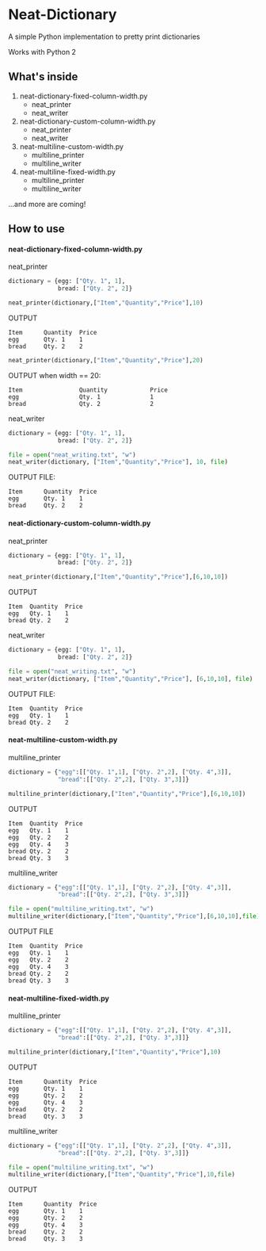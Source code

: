 # Neat-Dictionary
A simple Python implementation to pretty print dictionaries

Works with Python 2

What's inside
---
1. neat-dictionary-fixed-column-width.py
   * neat_printer
   * neat_writer
2. neat-dictionary-custom-column-width.py
   * neat_printer
   * neat_writer
3. neat-multiline-custom-width.py
   * multiline_printer
   * multiline_writer
4. neat-multiline-fixed-width.py
   * multiline_printer
   * multiline_writer

...and more are coming!

How to use
---
#### neat-dictionary-fixed-column-width.py

neat_printer
```python
dictionary = {egg: ["Qty. 1", 1],
              bread: ["Qty. 2", 2]}
```
```python
neat_printer(dictionary,["Item","Quantity","Price"],10)
```
OUTPUT
```
Item      Quantity  Price
egg       Qty. 1    1
bread     Qty. 2    2
```
```python
neat_printer(dictionary,["Item","Quantity","Price"],20)
```
OUTPUT when width == 20:
```
Item                Quantity            Price               
egg                 Qty. 1              1                   
bread               Qty. 2              2                   
```
neat_writer
```python
dictionary = {egg: ["Qty. 1", 1],
              bread: ["Qty. 2", 2]}
```
```python
file = open("neat_writing.txt", "w")
neat_writer(dictionary, ["Item","Quantity","Price"], 10, file)
```
OUTPUT FILE:
```
Item      Quantity  Price
egg       Qty. 1    1
bread     Qty. 2    2
```

#### neat-dictionary-custom-column-width.py

neat_printer
```python
dictionary = {egg: ["Qty. 1", 1],
              bread: ["Qty. 2", 2]}
```
```python
neat_printer(dictionary,["Item","Quantity","Price"],[6,10,10])
```
OUTPUT
```
Item  Quantity  Price
egg   Qty. 1    1
bread Qty. 2    2
```

neat_writer
```python
dictionary = {egg: ["Qty. 1", 1],
              bread: ["Qty. 2", 2]}
```
```python
file = open("neat_writing.txt", "w")
neat_writer(dictionary, ["Item","Quantity","Price"], [6,10,10], file)
```
OUTPUT FILE:
```
Item  Quantity  Price
egg   Qty. 1    1
bread Qty. 2    2
```

#### neat-multiline-custom-width.py

multiline_printer
```python
dictionary = {"egg":[["Qty. 1",1], ["Qty. 2",2], ["Qty. 4",3]],
              "bread":[["Qty. 2",2], ["Qty. 3",3]]}
```
```python
multiline_printer(dictionary,["Item","Quantity","Price"],[6,10,10])
```
OUTPUT
```
Item  Quantity  Price
egg   Qty. 1    1
egg   Qty. 2    2
egg   Qty. 4    3
bread Qty. 2    2
bread Qty. 3    3
```

multiline_writer
```python
dictionary = {"egg":[["Qty. 1",1], ["Qty. 2",2], ["Qty. 4",3]],
              "bread":[["Qty. 2",2], ["Qty. 3",3]]}
```
```python
file = open("multiline_writing.txt", "w")
multiline_writer(dictionary,["Item","Quantity","Price"],[6,10,10],file)
```
OUTPUT FILE
```
Item  Quantity  Price
egg   Qty. 1    1
egg   Qty. 2    2
egg   Qty. 4    3
bread Qty. 2    2
bread Qty. 3    3
```
#### neat-multiline-fixed-width.py

multiline_printer
```python
dictionary = {"egg":[["Qty. 1",1], ["Qty. 2",2], ["Qty. 4",3]],
              "bread":[["Qty. 2",2], ["Qty. 3",3]]}
```
```python
multiline_printer(dictionary,["Item","Quantity","Price"],10)
```
OUTPUT
```
Item      Quantity  Price
egg       Qty. 1    1
egg       Qty. 2    2
egg       Qty. 4    3
bread     Qty. 2    2
bread     Qty. 3    3
```

multiline_writer
```python
dictionary = {"egg":[["Qty. 1",1], ["Qty. 2",2], ["Qty. 4",3]],
              "bread":[["Qty. 2",2], ["Qty. 3",3]]}
```
```python
file = open("multiline_writing.txt", "w")
multiline_writer(dictionary,["Item","Quantity","Price"],10,file)
```
OUTPUT
```
Item      Quantity  Price
egg       Qty. 1    1
egg       Qty. 2    2
egg       Qty. 4    3
bread     Qty. 2    2
bread     Qty. 3    3
```
